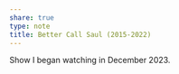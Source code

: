 ```yaml
---
share: true
type: note
title: Better Call Saul (2015-2022)
---
```


Show I began watching in December 2023.
